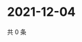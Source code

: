 # 2021-12-04

共 0 条

<!-- BEGIN WEIBO -->
<!-- 最后更新时间 Sat Dec 04 2021 12:00:54 GMT+0800 (China Standard Time) -->

<!-- END WEIBO -->
